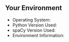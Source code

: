 <!--- Please provide a summary in the title and describe your issue here.
Is this a bug or feature request? If a bug, include all the steps that led to the issue.

If you're looking for help with your code, consider posting a question on StackOverflow instead:
http://stackoverflow.com/questions/tagged/spacy -->



## Your Environment
<!-- Include details of your environment. If you're using spaCy 1.7+, you can also type 
`python -m spacy info --markdown` and copy-paste the result here.-->
* Operating System: 
* Python Version Used: 
* spaCy Version Used: 
* Environment Information: 
